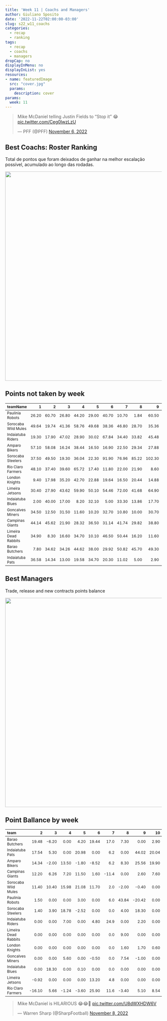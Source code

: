 ```yaml
---
title: 'Week 11 | Coachs and Managers'
author: Giuliano Sposito
date: '2022-11-22T02:00:00-03:00'
slug: s22_w11_coachs
categories:
  - recap
  - ranking
tags:
  - recap
  - coachs
  - managers
dropCap: no
displayInMenu: no
displayInList: yes
resources:
- name: featuredImage
  src: "cover.jpg"
  params:
    description: cover
params:
  week: 11
---
```

<script src="{{< blogdown/postref >}}index_files/kePrint/kePrint.js"></script>
<link href="{{< blogdown/postref >}}index_files/lightable/lightable.css" rel="stylesheet" />
<script src="{{< blogdown/postref >}}index_files/kePrint/kePrint.js"></script>
<link href="{{< blogdown/postref >}}index_files/lightable/lightable.css" rel="stylesheet" />

<!--more-->



<blockquote class="twitter-tweet"><p lang="en" dir="ltr">Mike McDaniel telling Justin Fields to “Stop it” 😂 <a href="https://t.co/Ceg0IwzLzU">pic.twitter.com/Ceg0IwzLzU</a></p>&mdash; PFF (@PFF) <a href="https://twitter.com/PFF/status/1589356354149683200?ref_src=twsrc%5Etfw">November 6, 2022</a></blockquote> <script async src="https://platform.twitter.com/widgets.js" charset="utf-8"></script>

## Best Coachs: Roster Ranking

Total de pontos que foram deixados de ganhar na melhor escalação possível, acumulado ao longo das rodadas.

<img src="{{< blogdown/postref >}}index_files/figure-html/bestCoachChart-1.png" width="672" />

## Points not taken by week

<table class="table" style="font-size: 12px; margin-left: auto; margin-right: auto;">
 <thead>
  <tr>
   <th style="text-align:left;"> teamName </th>
   <th style="text-align:right;"> 1 </th>
   <th style="text-align:right;"> 2 </th>
   <th style="text-align:right;"> 3 </th>
   <th style="text-align:right;"> 4 </th>
   <th style="text-align:right;"> 5 </th>
   <th style="text-align:right;"> 6 </th>
   <th style="text-align:right;"> 7 </th>
   <th style="text-align:right;"> 8 </th>
   <th style="text-align:right;"> 9 </th>
   <th style="text-align:right;"> 10 </th>
   <th style="text-align:right;"> 11 </th>
  </tr>
 </thead>
<tbody>
  <tr>
   <td style="text-align:left;"> Paulinia Robots </td>
   <td style="text-align:right;"> 26.20 </td>
   <td style="text-align:right;"> 60.70 </td>
   <td style="text-align:right;"> 26.80 </td>
   <td style="text-align:right;"> 44.20 </td>
   <td style="text-align:right;"> 29.00 </td>
   <td style="text-align:right;"> 40.70 </td>
   <td style="text-align:right;"> 10.70 </td>
   <td style="text-align:right;"> 1.84 </td>
   <td style="text-align:right;"> 60.50 </td>
   <td style="text-align:right;"> 28.00 </td>
   <td style="text-align:right;"> 29.90 </td>
  </tr>
  <tr>
   <td style="text-align:left;"> Sorocaba Wild Mules </td>
   <td style="text-align:right;"> 49.64 </td>
   <td style="text-align:right;"> 19.74 </td>
   <td style="text-align:right;"> 41.36 </td>
   <td style="text-align:right;"> 58.76 </td>
   <td style="text-align:right;"> 49.68 </td>
   <td style="text-align:right;"> 38.36 </td>
   <td style="text-align:right;"> 46.80 </td>
   <td style="text-align:right;"> 28.70 </td>
   <td style="text-align:right;"> 35.36 </td>
   <td style="text-align:right;"> 10.40 </td>
   <td style="text-align:right;"> 1.70 </td>
  </tr>
  <tr>
   <td style="text-align:left;"> Indaiatuba Riders </td>
   <td style="text-align:right;"> 19.30 </td>
   <td style="text-align:right;"> 17.90 </td>
   <td style="text-align:right;"> 47.02 </td>
   <td style="text-align:right;"> 28.90 </td>
   <td style="text-align:right;"> 30.02 </td>
   <td style="text-align:right;"> 67.84 </td>
   <td style="text-align:right;"> 34.40 </td>
   <td style="text-align:right;"> 33.82 </td>
   <td style="text-align:right;"> 45.48 </td>
   <td style="text-align:right;"> 42.36 </td>
   <td style="text-align:right;"> 8.50 </td>
  </tr>
  <tr>
   <td style="text-align:left;"> Amparo Bikers </td>
   <td style="text-align:right;"> 57.10 </td>
   <td style="text-align:right;"> 58.08 </td>
   <td style="text-align:right;"> 16.24 </td>
   <td style="text-align:right;"> 38.44 </td>
   <td style="text-align:right;"> 16.50 </td>
   <td style="text-align:right;"> 16.90 </td>
   <td style="text-align:right;"> 22.50 </td>
   <td style="text-align:right;"> 29.34 </td>
   <td style="text-align:right;"> 27.88 </td>
   <td style="text-align:right;"> 18.40 </td>
   <td style="text-align:right;"> 15.20 </td>
  </tr>
  <tr>
   <td style="text-align:left;"> Sorocaba Steelers </td>
   <td style="text-align:right;"> 37.50 </td>
   <td style="text-align:right;"> 49.50 </td>
   <td style="text-align:right;"> 19.30 </td>
   <td style="text-align:right;"> 36.04 </td>
   <td style="text-align:right;"> 22.30 </td>
   <td style="text-align:right;"> 91.90 </td>
   <td style="text-align:right;"> 76.96 </td>
   <td style="text-align:right;"> 85.22 </td>
   <td style="text-align:right;"> 102.30 </td>
   <td style="text-align:right;"> 27.50 </td>
   <td style="text-align:right;"> 6.20 </td>
  </tr>
  <tr>
   <td style="text-align:left;"> Rio Claro Farmers </td>
   <td style="text-align:right;"> 48.10 </td>
   <td style="text-align:right;"> 37.40 </td>
   <td style="text-align:right;"> 39.60 </td>
   <td style="text-align:right;"> 65.72 </td>
   <td style="text-align:right;"> 17.40 </td>
   <td style="text-align:right;"> 11.80 </td>
   <td style="text-align:right;"> 22.00 </td>
   <td style="text-align:right;"> 21.90 </td>
   <td style="text-align:right;"> 8.60 </td>
   <td style="text-align:right;"> 16.44 </td>
   <td style="text-align:right;"> 13.50 </td>
  </tr>
  <tr>
   <td style="text-align:left;"> London Knights </td>
   <td style="text-align:right;"> 9.40 </td>
   <td style="text-align:right;"> 17.98 </td>
   <td style="text-align:right;"> 35.20 </td>
   <td style="text-align:right;"> 42.70 </td>
   <td style="text-align:right;"> 22.88 </td>
   <td style="text-align:right;"> 19.64 </td>
   <td style="text-align:right;"> 16.50 </td>
   <td style="text-align:right;"> 20.44 </td>
   <td style="text-align:right;"> 14.88 </td>
   <td style="text-align:right;"> 22.50 </td>
   <td style="text-align:right;"> 15.12 </td>
  </tr>
  <tr>
   <td style="text-align:left;"> Limeira Jetsons </td>
   <td style="text-align:right;"> 30.40 </td>
   <td style="text-align:right;"> 27.90 </td>
   <td style="text-align:right;"> 43.62 </td>
   <td style="text-align:right;"> 59.90 </td>
   <td style="text-align:right;"> 50.10 </td>
   <td style="text-align:right;"> 54.46 </td>
   <td style="text-align:right;"> 72.00 </td>
   <td style="text-align:right;"> 41.68 </td>
   <td style="text-align:right;"> 64.90 </td>
   <td style="text-align:right;"> 25.86 </td>
   <td style="text-align:right;"> 13.90 </td>
  </tr>
  <tr>
   <td style="text-align:left;"> Indaiatuba Blues </td>
   <td style="text-align:right;"> 2.00 </td>
   <td style="text-align:right;"> 40.00 </td>
   <td style="text-align:right;"> 17.00 </td>
   <td style="text-align:right;"> 8.20 </td>
   <td style="text-align:right;"> 32.10 </td>
   <td style="text-align:right;"> 5.00 </td>
   <td style="text-align:right;"> 33.30 </td>
   <td style="text-align:right;"> 13.86 </td>
   <td style="text-align:right;"> 17.70 </td>
   <td style="text-align:right;"> 26.10 </td>
   <td style="text-align:right;"> 17.00 </td>
  </tr>
  <tr>
   <td style="text-align:left;"> Goncalves Miners </td>
   <td style="text-align:right;"> 34.50 </td>
   <td style="text-align:right;"> 12.50 </td>
   <td style="text-align:right;"> 31.50 </td>
   <td style="text-align:right;"> 11.60 </td>
   <td style="text-align:right;"> 10.20 </td>
   <td style="text-align:right;"> 32.70 </td>
   <td style="text-align:right;"> 10.80 </td>
   <td style="text-align:right;"> 10.00 </td>
   <td style="text-align:right;"> 30.70 </td>
   <td style="text-align:right;"> 47.48 </td>
   <td style="text-align:right;"> 0.00 </td>
  </tr>
  <tr>
   <td style="text-align:left;"> Campinas Giants </td>
   <td style="text-align:right;"> 44.14 </td>
   <td style="text-align:right;"> 45.62 </td>
   <td style="text-align:right;"> 21.90 </td>
   <td style="text-align:right;"> 28.32 </td>
   <td style="text-align:right;"> 36.50 </td>
   <td style="text-align:right;"> 31.14 </td>
   <td style="text-align:right;"> 41.74 </td>
   <td style="text-align:right;"> 29.82 </td>
   <td style="text-align:right;"> 38.80 </td>
   <td style="text-align:right;"> 39.90 </td>
   <td style="text-align:right;"> 15.50 </td>
  </tr>
  <tr>
   <td style="text-align:left;"> Limeira Dead Rabbits </td>
   <td style="text-align:right;"> 34.90 </td>
   <td style="text-align:right;"> 8.30 </td>
   <td style="text-align:right;"> 16.60 </td>
   <td style="text-align:right;"> 34.70 </td>
   <td style="text-align:right;"> 10.10 </td>
   <td style="text-align:right;"> 46.50 </td>
   <td style="text-align:right;"> 50.44 </td>
   <td style="text-align:right;"> 16.20 </td>
   <td style="text-align:right;"> 11.60 </td>
   <td style="text-align:right;"> 6.10 </td>
   <td style="text-align:right;"> 12.70 </td>
  </tr>
  <tr>
   <td style="text-align:left;"> Barao Butchers </td>
   <td style="text-align:right;"> 7.80 </td>
   <td style="text-align:right;"> 34.62 </td>
   <td style="text-align:right;"> 34.26 </td>
   <td style="text-align:right;"> 44.62 </td>
   <td style="text-align:right;"> 38.00 </td>
   <td style="text-align:right;"> 29.92 </td>
   <td style="text-align:right;"> 50.82 </td>
   <td style="text-align:right;"> 45.70 </td>
   <td style="text-align:right;"> 49.30 </td>
   <td style="text-align:right;"> 18.80 </td>
   <td style="text-align:right;"> 8.40 </td>
  </tr>
  <tr>
   <td style="text-align:left;"> Indaiatuba Pats </td>
   <td style="text-align:right;"> 36.58 </td>
   <td style="text-align:right;"> 14.34 </td>
   <td style="text-align:right;"> 13.00 </td>
   <td style="text-align:right;"> 19.58 </td>
   <td style="text-align:right;"> 34.70 </td>
   <td style="text-align:right;"> 20.30 </td>
   <td style="text-align:right;"> 11.02 </td>
   <td style="text-align:right;"> 5.00 </td>
   <td style="text-align:right;"> 2.90 </td>
   <td style="text-align:right;"> 31.20 </td>
   <td style="text-align:right;"> 17.52 </td>
  </tr>
</tbody>
</table>

## Best Managers

Trade, release and new contracts points balance

<img src="{{< blogdown/postref >}}index_files/figure-html/bestManagerChart-1.png" width="672" />


## Point Ballance by week

<table class="table" style="font-size: 12px; margin-left: auto; margin-right: auto;">
 <thead>
  <tr>
   <th style="text-align:left;"> team </th>
   <th style="text-align:right;"> 2 </th>
   <th style="text-align:right;"> 3 </th>
   <th style="text-align:right;"> 4 </th>
   <th style="text-align:right;"> 5 </th>
   <th style="text-align:right;"> 6 </th>
   <th style="text-align:right;"> 7 </th>
   <th style="text-align:right;"> 8 </th>
   <th style="text-align:right;"> 9 </th>
   <th style="text-align:right;"> 10 </th>
   <th style="text-align:right;"> 11 </th>
  </tr>
 </thead>
<tbody>
  <tr>
   <td style="text-align:left;"> Barao Butchers </td>
   <td style="text-align:right;"> 19.48 </td>
   <td style="text-align:right;"> -6.20 </td>
   <td style="text-align:right;"> 0.00 </td>
   <td style="text-align:right;"> 4.20 </td>
   <td style="text-align:right;"> 19.44 </td>
   <td style="text-align:right;"> 17.0 </td>
   <td style="text-align:right;"> 7.30 </td>
   <td style="text-align:right;"> 0.00 </td>
   <td style="text-align:right;"> 2.90 </td>
   <td style="text-align:right;"> 0.00 </td>
  </tr>
  <tr>
   <td style="text-align:left;"> Indaiatuba Pats </td>
   <td style="text-align:right;"> 17.54 </td>
   <td style="text-align:right;"> 5.30 </td>
   <td style="text-align:right;"> 0.00 </td>
   <td style="text-align:right;"> 20.98 </td>
   <td style="text-align:right;"> 0.00 </td>
   <td style="text-align:right;"> 6.2 </td>
   <td style="text-align:right;"> 0.00 </td>
   <td style="text-align:right;"> 44.02 </td>
   <td style="text-align:right;"> 20.04 </td>
   <td style="text-align:right;"> 0.00 </td>
  </tr>
  <tr>
   <td style="text-align:left;"> Amparo Bikers </td>
   <td style="text-align:right;"> 14.34 </td>
   <td style="text-align:right;"> -2.00 </td>
   <td style="text-align:right;"> 13.50 </td>
   <td style="text-align:right;"> -1.80 </td>
   <td style="text-align:right;"> -8.52 </td>
   <td style="text-align:right;"> 6.2 </td>
   <td style="text-align:right;"> 8.30 </td>
   <td style="text-align:right;"> 25.56 </td>
   <td style="text-align:right;"> 19.90 </td>
   <td style="text-align:right;"> 0.00 </td>
  </tr>
  <tr>
   <td style="text-align:left;"> Campinas Giants </td>
   <td style="text-align:right;"> 12.20 </td>
   <td style="text-align:right;"> 6.26 </td>
   <td style="text-align:right;"> 7.20 </td>
   <td style="text-align:right;"> 11.50 </td>
   <td style="text-align:right;"> 1.60 </td>
   <td style="text-align:right;"> -11.4 </td>
   <td style="text-align:right;"> 0.00 </td>
   <td style="text-align:right;"> 2.60 </td>
   <td style="text-align:right;"> 7.60 </td>
   <td style="text-align:right;"> 25.66 </td>
  </tr>
  <tr>
   <td style="text-align:left;"> Sorocaba Wild Mules </td>
   <td style="text-align:right;"> 11.40 </td>
   <td style="text-align:right;"> 10.40 </td>
   <td style="text-align:right;"> 15.98 </td>
   <td style="text-align:right;"> 21.08 </td>
   <td style="text-align:right;"> 11.70 </td>
   <td style="text-align:right;"> 2.0 </td>
   <td style="text-align:right;"> -2.00 </td>
   <td style="text-align:right;"> -0.40 </td>
   <td style="text-align:right;"> 0.00 </td>
   <td style="text-align:right;"> 2.50 </td>
  </tr>
  <tr>
   <td style="text-align:left;"> Paulinia Robots </td>
   <td style="text-align:right;"> 1.50 </td>
   <td style="text-align:right;"> 0.00 </td>
   <td style="text-align:right;"> 0.00 </td>
   <td style="text-align:right;"> 3.00 </td>
   <td style="text-align:right;"> 0.00 </td>
   <td style="text-align:right;"> 6.0 </td>
   <td style="text-align:right;"> 43.84 </td>
   <td style="text-align:right;"> -20.42 </td>
   <td style="text-align:right;"> 0.00 </td>
   <td style="text-align:right;"> 0.00 </td>
  </tr>
  <tr>
   <td style="text-align:left;"> Sorocaba Steelers </td>
   <td style="text-align:right;"> 1.40 </td>
   <td style="text-align:right;"> 3.90 </td>
   <td style="text-align:right;"> 18.78 </td>
   <td style="text-align:right;"> -2.52 </td>
   <td style="text-align:right;"> 0.00 </td>
   <td style="text-align:right;"> 0.0 </td>
   <td style="text-align:right;"> 4.00 </td>
   <td style="text-align:right;"> 18.30 </td>
   <td style="text-align:right;"> 0.00 </td>
   <td style="text-align:right;"> 18.00 </td>
  </tr>
  <tr>
   <td style="text-align:left;"> Indaiatuba Riders </td>
   <td style="text-align:right;"> 0.00 </td>
   <td style="text-align:right;"> 0.00 </td>
   <td style="text-align:right;"> 7.00 </td>
   <td style="text-align:right;"> 0.00 </td>
   <td style="text-align:right;"> 4.80 </td>
   <td style="text-align:right;"> 24.9 </td>
   <td style="text-align:right;"> 0.00 </td>
   <td style="text-align:right;"> 2.20 </td>
   <td style="text-align:right;"> 0.00 </td>
   <td style="text-align:right;"> -1.44 </td>
  </tr>
  <tr>
   <td style="text-align:left;"> Limeira Dead Rabbits </td>
   <td style="text-align:right;"> 0.00 </td>
   <td style="text-align:right;"> 0.00 </td>
   <td style="text-align:right;"> 0.00 </td>
   <td style="text-align:right;"> 0.00 </td>
   <td style="text-align:right;"> 0.00 </td>
   <td style="text-align:right;"> 0.0 </td>
   <td style="text-align:right;"> 9.00 </td>
   <td style="text-align:right;"> 0.00 </td>
   <td style="text-align:right;"> 0.00 </td>
   <td style="text-align:right;"> 0.00 </td>
  </tr>
  <tr>
   <td style="text-align:left;"> London Knights </td>
   <td style="text-align:right;"> 0.00 </td>
   <td style="text-align:right;"> 0.00 </td>
   <td style="text-align:right;"> 0.00 </td>
   <td style="text-align:right;"> 0.00 </td>
   <td style="text-align:right;"> 0.00 </td>
   <td style="text-align:right;"> 0.0 </td>
   <td style="text-align:right;"> 1.60 </td>
   <td style="text-align:right;"> 1.70 </td>
   <td style="text-align:right;"> 0.60 </td>
   <td style="text-align:right;"> 13.76 </td>
  </tr>
  <tr>
   <td style="text-align:left;"> Goncalves Miners </td>
   <td style="text-align:right;"> 0.00 </td>
   <td style="text-align:right;"> 0.00 </td>
   <td style="text-align:right;"> 5.60 </td>
   <td style="text-align:right;"> 0.00 </td>
   <td style="text-align:right;"> -0.50 </td>
   <td style="text-align:right;"> 0.0 </td>
   <td style="text-align:right;"> 7.54 </td>
   <td style="text-align:right;"> -1.00 </td>
   <td style="text-align:right;"> 0.00 </td>
   <td style="text-align:right;"> 8.62 </td>
  </tr>
  <tr>
   <td style="text-align:left;"> Indaiatuba Blues </td>
   <td style="text-align:right;"> 0.00 </td>
   <td style="text-align:right;"> 18.30 </td>
   <td style="text-align:right;"> 0.00 </td>
   <td style="text-align:right;"> 0.10 </td>
   <td style="text-align:right;"> 0.00 </td>
   <td style="text-align:right;"> 0.0 </td>
   <td style="text-align:right;"> 0.00 </td>
   <td style="text-align:right;"> 0.00 </td>
   <td style="text-align:right;"> 0.00 </td>
   <td style="text-align:right;"> 0.00 </td>
  </tr>
  <tr>
   <td style="text-align:left;"> Limeira Jetsons </td>
   <td style="text-align:right;"> -0.92 </td>
   <td style="text-align:right;"> 0.00 </td>
   <td style="text-align:right;"> 0.00 </td>
   <td style="text-align:right;"> 0.00 </td>
   <td style="text-align:right;"> 13.20 </td>
   <td style="text-align:right;"> 4.8 </td>
   <td style="text-align:right;"> 0.00 </td>
   <td style="text-align:right;"> 0.00 </td>
   <td style="text-align:right;"> 0.00 </td>
   <td style="text-align:right;"> 0.00 </td>
  </tr>
  <tr>
   <td style="text-align:left;"> Rio Claro Farmers </td>
   <td style="text-align:right;"> -16.10 </td>
   <td style="text-align:right;"> 5.66 </td>
   <td style="text-align:right;"> -1.24 </td>
   <td style="text-align:right;"> -3.60 </td>
   <td style="text-align:right;"> 25.90 </td>
   <td style="text-align:right;"> 11.6 </td>
   <td style="text-align:right;"> -3.40 </td>
   <td style="text-align:right;"> 5.10 </td>
   <td style="text-align:right;"> 8.54 </td>
   <td style="text-align:right;"> -8.00 </td>
  </tr>
</tbody>
</table>

<blockquote class="twitter-tweet"><p lang="en" dir="ltr">Mike McDaniel is HILARIOUS 😂😂🤣 <a href="https://t.co/U8dWXHDW6V">pic.twitter.com/U8dWXHDW6V</a></p>&mdash; Warren Sharp (@SharpFootball) <a href="https://twitter.com/SharpFootball/status/1589785435727089666?ref_src=twsrc%5Etfw">November 8, 2022</a></blockquote> <script async src="https://platform.twitter.com/widgets.js" charset="utf-8"></script>

